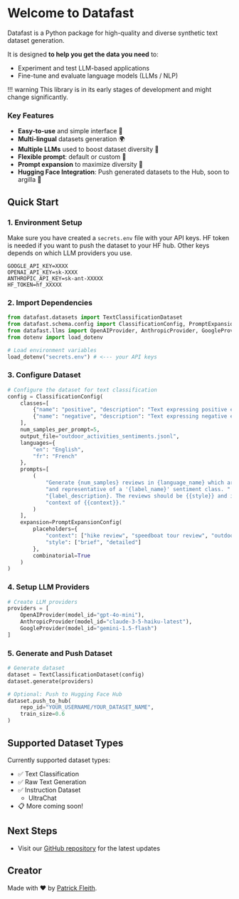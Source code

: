 # Welcome to Datafast

Datafast is a Python package for high-quality and diverse synthetic text dataset generation. 

It is designed **to help you get the data you need** to:

* Experiment and test LLM-based applications
* Fine-tune and evaluate language models (LLMs / NLP)

!!! warning
    This library is in its early stages of development and might change significantly.

### Key Features

* **Easy-to-use** and simple interface 🚀
* **Multi-lingual** datasets generation 🌍
* **Multiple LLMs** used to boost dataset diversity 🤖
* **Flexible prompt**: default or custom 📝
* **Prompt expansion** to maximize diversity 🔄
* **Hugging Face Integration**: Push generated datasets to the Hub, soon to argilla 🤗

## Quick Start

### 1. Environment Setup

Make sure you have created a `secrets.env` file with your API keys.
HF token is needed if you want to push the dataset to your HF hub.
Other keys depends on which LLM providers you use.
```
GOOGLE_API_KEY=XXXX
OPENAI_API_KEY=sk-XXXX
ANTHROPIC_API_KEY=sk-ant-XXXXX
HF_TOKEN=hf_XXXXX
```

### 2. Import Dependencies
```python
from datafast.datasets import TextClassificationDataset
from datafast.schema.config import ClassificationConfig, PromptExpansionConfig
from datafast.llms import OpenAIProvider, AnthropicProvider, GoogleProvider
from dotenv import load_dotenv

# Load environment variables
load_dotenv("secrets.env") # <--- your API keys
```

### 3. Configure Dataset
```python
# Configure the dataset for text classification
config = ClassificationConfig(
    classes=[
        {"name": "positive", "description": "Text expressing positive emotions or approval"},
        {"name": "negative", "description": "Text expressing negative emotions or criticism"}
    ],
    num_samples_per_prompt=5,
    output_file="outdoor_activities_sentiments.jsonl",
    languages={
        "en": "English", 
        "fr": "French"
    },
    prompts=[
        (
            "Generate {num_samples} reviews in {language_name} which are diverse "
            "and representative of a '{label_name}' sentiment class. "
            "{label_description}. The reviews should be {{style}} and in the "
            "context of {{context}}."
        )
    ],
    expansion=PromptExpansionConfig(
        placeholders={
            "context": ["hike review", "speedboat tour review", "outdoor climbing experience"],
            "style": ["brief", "detailed"]
        },
        combinatorial=True
    )
)
```

### 4. Setup LLM Providers
```python
# Create LLM providers
providers = [
    OpenAIProvider(model_id="gpt-4o-mini"),
    AnthropicProvider(model_id="claude-3-5-haiku-latest"),
    GoogleProvider(model_id="gemini-1.5-flash")
]
```

### 5. Generate and Push Dataset
```python
# Generate dataset
dataset = TextClassificationDataset(config)
dataset.generate(providers)

# Optional: Push to Hugging Face Hub
dataset.push_to_hub(
    repo_id="YOUR_USERNAME/YOUR_DATASET_NAME",
    train_size=0.6
)
```

## Supported Dataset Types

Currently supported dataset types:

- ✅ Text Classification
- ✅ Raw Text Generation
- ✅ Instruction Dataset
    - UltraChat
- 📋 More coming soon!

## Next Steps

* Visit our [GitHub repository](https://github.com/patrickfleith/datafast) for the latest updates

## Creator

Made with ❤️ by [Patrick Fleith](https://www.linkedin.com/in/patrick-fleith/).
